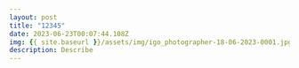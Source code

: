 ```yaml
---
layout: post
title: "12345"
date: 2023-06-23T00:07:44.108Z
img: {{ site.baseurl }}/assets/img/igo_photographer-18-06-2023-0001.jpg
description: Describe
---
```

